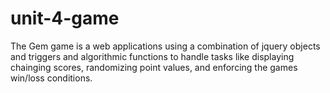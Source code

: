 # unit-4-game

The Gem game is a web applications using a combination of jquery objects and triggers and algorithmic functions to handle tasks like displaying chainging scores, randomizing point values, and enforcing the games win/loss conditions.
